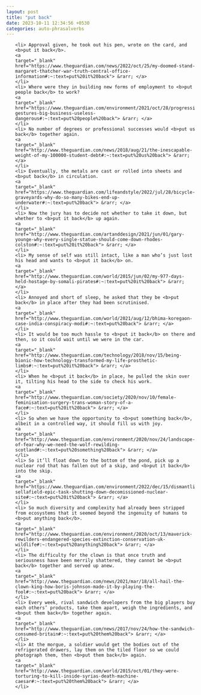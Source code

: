 ```yaml
---
layout: post
title: "put back"
date: 2023-10-11 12:34:56 +0530
categories: auto-phrasalverbs
---
```

<ol>

    <li> Approval given, he took out his pen, wrote on the card, and <b>put it back</b>.
    <a 
    target="_blank" 
    href="https://www.theguardian.com/news/2022/oct/25/my-doomed-stand-margaret-thatcher-war-truth-central-office-information#:~:text=put%20it%20back"> &rarr; </a>
    </li>
    <li> Where were they in building new forms of employment to <b>put people back</b> to work?
    <a 
    target="_blank" 
    href="https://www.theguardian.com/environment/2021/oct/28/progressive-gestures-big-business-useless-dangerous#:~:text=put%20people%20back"> &rarr; </a>
    </li>
    <li> No number of degrees or professional successes would <b>put us back</b> together again.
    <a 
    target="_blank" 
    href="http://www.theguardian.com/news/2018/aug/21/the-inescapable-weight-of-my-100000-student-debt#:~:text=put%20us%20back"> &rarr; </a>
    </li>
    <li> Eventually, the metals are cast or rolled into sheets and <b>put back</b> in circulation.
    <a 
    target="_blank" 
    href="https://www.theguardian.com/lifeandstyle/2022/jul/28/bicycle-graveyards-why-do-so-many-bikes-end-up-underwater#:~:text=put%20back"> &rarr; </a>
    </li>
    <li> Now the jury has to decide not whether to take it down, but whether to <b>put it back</b> up again.
    <a 
    target="_blank" 
    href="http://www.theguardian.com/artanddesign/2021/jun/01/gary-younge-why-every-single-statue-should-come-down-rhodes-colston#:~:text=put%20it%20back"> &rarr; </a>
    </li>
    <li> My sense of self was still intact, like a man who’s just lost his head and wants to <b>put it back</b> on.
    <a 
    target="_blank" 
    href="http://www.theguardian.com/world/2015/jun/02/my-977-days-held-hostage-by-somali-pirates#:~:text=put%20it%20back"> &rarr; </a>
    </li>
    <li> Annoyed and short of sleep, he asked that they be <b>put back</b> in place after they had been scrutinised.
    <a 
    target="_blank" 
    href="http://www.theguardian.com/world/2021/aug/12/bhima-koregaon-case-india-conspiracy-modi#:~:text=put%20back"> &rarr; </a>
    </li>
    <li> It would be too much hassle to <b>put it back</b> on there and then, so it could wait until we were in the car.
    <a 
    target="_blank" 
    href="http://www.theguardian.com/technology/2018/nov/15/being-bionic-how-technology-transformed-my-life-prosthetic-limbs#:~:text=put%20it%20back"> &rarr; </a>
    </li>
    <li> When he <b>put it back</b> in place, he pulled the skin over it, tilting his head to the side to check his work.
    <a 
    target="_blank" 
    href="http://www.theguardian.com/society/2020/nov/10/female-feminisation-surgery-trans-woman-story-of-a-face#:~:text=put%20it%20back"> &rarr; </a>
    </li>
    <li> So when we have the opportunity to <b>put something back</b>, albeit in a controlled way, it should fill us with joy.
    <a 
    target="_blank" 
    href="http://www.theguardian.com/environment/2020/nov/24/landscape-of-fear-why-we-need-the-wolf-rewilding-scotland#:~:text=put%20something%20back"> &rarr; </a>
    </li>
    <li> So it’ll float down to the bottom of the pond, pick up a nuclear rod that has fallen out of a skip, and <b>put it back</b> into the skip.
    <a 
    target="_blank" 
    href="https://www.theguardian.com/environment/2022/dec/15/dismantling-sellafield-epic-task-shutting-down-decomissioned-nuclear-site#:~:text=put%20it%20back"> &rarr; </a>
    </li>
    <li> So much diversity and complexity had already been stripped from ecosystems that it seemed beyond the ingenuity of humans to <b>put anything back</b>.
    <a 
    target="_blank" 
    href="http://www.theguardian.com/environment/2020/oct/13/maverick-rewilders-endangered-species-extinction-conservation-uk-wildlife#:~:text=put%20anything%20back"> &rarr; </a>
    </li>
    <li> The difficulty for the clown is that once truth and seriousness have been merrily shattered, they cannot be <b>put back</b> together and served up anew.
    <a 
    target="_blank" 
    href="http://www.theguardian.com/news/2021/mar/18/all-hail-the-clown-king-how-boris-johnson-made-it-by-playing-the-fool#:~:text=put%20back"> &rarr; </a>
    </li>
    <li> Every week, rival sandwich developers from the big players buy each others’ products, take them apart, weigh the ingredients, and <b>put them back</b> together again.
    <a 
    target="_blank" 
    href="http://www.theguardian.com/news/2017/nov/24/how-the-sandwich-consumed-britain#:~:text=put%20them%20back"> &rarr; </a>
    </li>
    <li> At the morgue, a soldier would get the bodies out of the refrigerated drawers, lay them on the tiled floor so we could photograph them, then <b>put them back</b> again.
    <a 
    target="_blank" 
    href="http://www.theguardian.com/world/2015/oct/01/they-were-torturing-to-kill-inside-syrias-death-machine-caesar#:~:text=put%20them%20back"> &rarr; </a>
    </li>